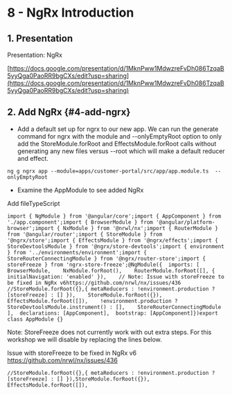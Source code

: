 # 8 - NgRx Introduction

## 1. Presentation

Presentation: NgRx

[https://docs.google.com/presentation/d/1MknPww1MdwzreFvDh086TzqaB5yyQga0PaoRR9bgCXs/edit?usp=sharing](https://docs.google.com/presentation/d/1MknPww1MdwzreFvDh086TzqaB5yyQga0PaoRR9bgCXs/edit?usp=sharing)



## 2. Add NgRx {#4-add-ngrx}

* Add a default set up for ngrx to our new app. We can run the generate command for ngrx with the module and --onlyEmptyRoot option to only add the StoreModule.forRoot and EffectsModule.forRoot calls without generating any new files versus --root which will make a default reducer and effect.

```text
ng g ngrx app --module=apps/customer-portal/src/app/app.module.ts  --onlyEmptyRoot
```

* Examine the AppModule to see added NgRx

Add fileTypeScript 

```text
import { NgModule } from '@angular/core';import { AppComponent } from './app.component';import { BrowserModule } from '@angular/platform-browser';import { NxModule } from '@nrwl/nx';import { RouterModule } from '@angular/router';import { StoreModule } from '@ngrx/store';import { EffectsModule } from '@ngrx/effects';import { StoreDevtoolsModule } from '@ngrx/store-devtools';import { environment } from '../environments/environment';import { StoreRouterConnectingModule } from '@ngrx/router-store';import { storeFreeze } from 'ngrx-store-freeze';​@NgModule({  imports: [    BrowserModule,    NxModule.forRoot(),    RouterModule.forRoot([], { initialNavigation: 'enabled' }),    // Note: Issue with storeFreeze to be fixed in NgRx v6https://github.com/nrwl/nx/issues/436    //StoreModule.forRoot({},{ metaReducers : !environment.production ? [storeFreeze] : [] }),    StoreModule.forRoot({}),    EffectsModule.forRoot([]),    !environment.production ? StoreDevtoolsModule.instrument() : [],    StoreRouterConnectingModule  ],  declarations: [AppComponent],  bootstrap: [AppComponent]})export class AppModule {}​
```

 Note: StoreFreeze does not currently work with out extra steps. For this workshop we will disable by replacing the lines below.

Issue with storeFreeze to be fixed in NgRx v6 https://github.com/nrwl/nx/issues/436

```text
//StoreModule.forRoot({},{ metaReducers : !environment.production ? [storeFreeze] : [] }),StoreModule.forRoot({}),    EffectsModule.forRoot([]),
```

